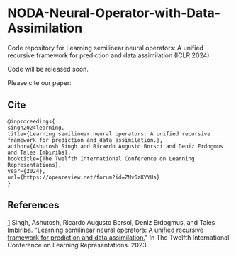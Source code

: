 # NODA-Neural-Operator-with-Data-Assimilation
Code repository for Learning semilinear neural operators: A unified recursive framework for prediction and data assimilation (ICLR 2024)


Code will be released soon.

Please cite our paper:
## Cite
```
@inproceedings{
singh2024learning,
title={Learning semilinear neural operators: A unified recursive framework for prediction and data assimilation.},
author={Ashutosh Singh and Ricardo Augusto Borsoi and Deniz Erdogmus and Tales Imbiriba},
booktitle={The Twelfth International Conference on Learning Representations},
year={2024},
url={https://openreview.net/forum?id=ZMv6zKYYUs}
}
```
## References
[1](https://openreview.net/forum?id=ZMv6zKYYUs) Singh, Ashutosh, Ricardo Augusto Borsoi, Deniz Erdogmus, and Tales Imbiriba. "[Learning semilinear neural operators: A unified recursive framework for prediction and data assimilation.](https://openreview.net/forum?id=ZMv6zKYYUs)" In The Twelfth International Conference on Learning Representations. 2023.

